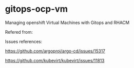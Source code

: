 # gitops-ocp-vm
Managing openshift Virtual Machines with Gitops and RHACM


Refered from:




Issues references:

https://github.com/argoproj/argo-cd/issues/15317

https://github.com/kubevirt/kubevirt/issues/11813



